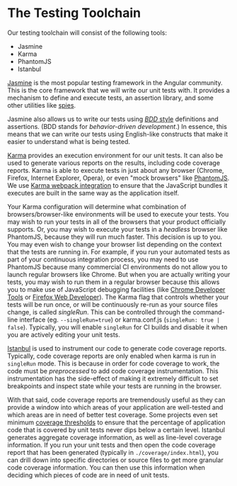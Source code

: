 # The Testing Toolchain

Our testing toolchain will consist of the following tools:

- Jasmine
- Karma
- PhantomJS
- Istanbul

[Jasmine](http://jasmine.github.io/) is the most popular testing framework in the Angular community. This is the core framework that we will write our unit tests with. It provides a mechanism to define and execute tests, an assertion
library, and some other utilities like [spies](https://jasmine.github.io/2.5/introduction#section-Spies).

Jasmine also allows us to write our tests using [_BDD_ style](https://en.wikipedia.org/wiki/Behavior-driven_development)
definitions and assertions. (BDD stands for _behavior-driven development_.) In essence, this means that we can write
our tests using English-like constructs that make it easier to understand what is being tested.

[Karma](https://karma-runner.github.io/) provides an execution environment for our unit tests. It can also be used
to generate various reports on the results, including code coverage reports. Karma is able to execute tests in just
about any browser (Chrome, Firefox, Internet Explorer, Opera), or even "mock browsers" like
[PhantomJS](http://phantomjs.org/). We use [Karma webpack integration](https://github.com/webpack/karma-webpack)
to ensure that the JavaScript bundles it executes are built in the same way as the application itself.

Your Karma configuration will determine what combination of browsers/browser-like environments will be used to
execute your tests. You may wish to run your tests in all of the browsers that your product officially supports.
Or, you may wish to execute your tests in a _headless_ browser like PhantomJS, because they will run much faster.
This decision is up to you. You may even wish to change your browser list depending on the context that the tests
are running in. For example, if you run your automated tests as part of your continuous integration process, you
may need to use PhantomJS because many commercial CI environments do not allow you to launch regular browsers like
Chrome. But when you are actually writing your tests, you may wish to run them in a regular browser because this allows
you to make use of JavaScript debugging facilities (like [Chrome Developer Tools](https://developer.chrome.com/devtools)
or [Firefox Web Developer](https://developer.mozilla.org/en-US/docs/Tools)). The Karma flag that controls whether your
tests will be run once, or will be continuously re-run as your source files change, is called _singleRun_. This can be
controlled through the command-line interface (eg. `--singleRun=true`) or karma.conf.js (`singleRun: true | false`).
Typically, you will enable `singleRun` for CI builds and disable it when you are actively editing your unit tests.

[Istanbul](https://gotwarlost.github.io/istanbul/) is used to instrument our code to generate code coverage reports.
Typically, code coverage reports are only enabled when karma is run in `singleRun` mode. This is because in order
for code coverage to work, the code must be _preprocessed_ to add code coverage instrumentation. This instrumentation
has the side-effect of making it extremely difficult to set breakpoints and inspect state while your tests are
running in the browser.

With that said, code coverage reports are tremendously useful as they can provide a window into which areas of your
application are well-tested and which areas are in need of better test coverage. Some projects even set minimum
[coverage thresholds](https://github.com/lithiumtech/karma-threshold-reporter) to ensure that the percentage of
application code that is covered by unit tests never dips below a certain level. Istanbul generates aggregate
coverage information, as well as line-level coverage information. If you run your unit tests and then open the code
coverage report that has been generated (typically in `./coverage/index.html`), you can drill down into specific
directories or source files to get more granular code coverage information. You can then use this information when
deciding which pieces of code are in need of unit tests.
